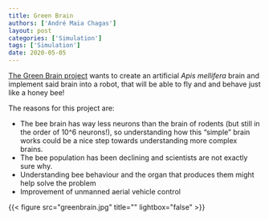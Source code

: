 ```yaml
---
title: Green Brain
authors: ['André Maia Chagas']
layout: post
categories: ['Simulation']
tags: ['Simulation']
date: 2020-05-05
---
```


[The Green Brain project](http://greenbrain.group.shef.ac.uk/) wants to create an artificial _Apis mellifera_ brain and implement said brain into a robot, that will be able to fly and and behave just like a honey bee!

The reasons for this project are:

* The bee brain has way less neurons than the brain of rodents (but still in the order of 10^6 neurons!), so understanding how this &#8220;simple&#8221; brain works could be a nice step towards understanding more complex brains.
* The bee population has been declining and scientists are not exactly sure why.
* Understanding bee behaviour and the organ that produces them might help solve the problem
* Improvement of unmanned aerial vehicle control

{{< figure src="greenbrain.jpg" title="" lightbox="false" >}}

